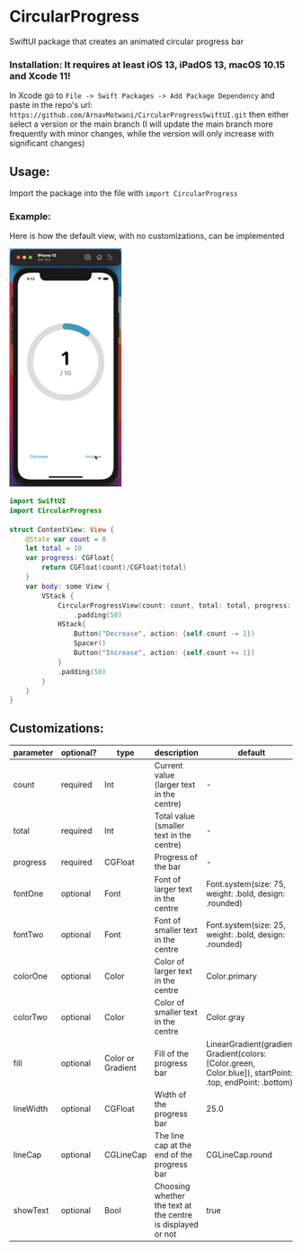 # CircularProgress

SwiftUI package that creates an animated circular progress bar

### Installation: It requires at least iOS 13, iPadOS 13, macOS 10.15  and Xcode 11!

In Xcode go to `File -> Swift Packages -> Add Package Dependency` and paste in the repo's url: `https://github.com/ArnavMotwani/CircularProgressSwiftUI.git` then either select a version or the main branch (I will update the main branch more frequently with minor changes, while the version will only increase with significant changes)

## Usage:

Import the package into the file with  `import CircularProgress`

### Example:
Here is how the default view, with no customizations, can be implemented

<p float="center">
  <img src="./Gifs/example.gif" width="200" />
</p>

```swift
import SwiftUI
import CircularProgress

struct ContentView: View {
    @State var count = 0
    let total = 10
    var progress: CGFloat{
        return CGFloat(count)/CGFloat(total)
    }
    var body: some View {
        VStack {
            CircularProgressView(count: count, total: total, progress: progress)
                .padding(50)
            HStack{
                Button("Decrease", action: {self.count -= 1})
                Spacer()
                Button("Increase", action: {self.count += 1})
            }
            .padding(50)
        }
    }
}

```

## Customizations:

| parameter | optional? | type              | description                                                 | default                                                                                                    |
|-----------|-----------|-------------------|-------------------------------------------------------------|------------------------------------------------------------------------------------------------------------|
| count     | required  | Int               | Current value (larger text in the centre)                   | -                                                                                                          |
| total     | required  | Int               | Total value (smaller text in the centre)                    | -                                                                                                          |
| progress  | required  | CGFloat           | Progress of the bar                                         | -                                                                                                          |
| fontOne   | optional  | Font              | Font of larger text in the centre                           | Font.system(size: 75, weight: .bold, design: .rounded)                                                     |
| fontTwo   | optional  | Font              | Font of smaller text in the centre                          | Font.system(size: 25, weight: .bold, design: .rounded)                                                     |
| colorOne  | optional  | Color             | Color of larger text in the centre                          | Color.primary                                                                                              |
| colorTwo  | optional  | Color             | Color of smaller text in the centre                         | Color.gray                                                                                                 |
| fill      | optional  | Color or Gradient | Fill of the progress bar                                    | LinearGradient(gradient: Gradient(colors: [Color.green, Color.blue]), startPoint: .top, endPoint: .bottom) |
| lineWidth | optional  | CGFloat           | Width of the progress bar                                   | 25.0                                                                                                       |
| lineCap   | optional  | CGLineCap         | The line cap at the end of the progress bar                 | CGLineCap.round                                                                                            |
| showText  | optional  | Bool              | Choosing whether the text at the centre is displayed or not | true                                                                                                       |
